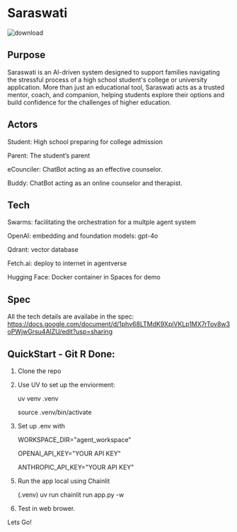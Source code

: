 # Saraswati
![download](https://github.com/user-attachments/assets/6359fec9-b784-45d5-a025-442cb8bd6b62)

## Purpose
Saraswati is an AI-driven system designed to support families navigating the stressful process of a high school student's college or university application. More than just an educational tool, Saraswati acts as a trusted mentor, coach, and companion, helping students explore their options and build confidence for the challenges of higher education.

## Actors
Student: High school preparing for college admission

Parent: The student’s parent

eCounciler: ChatBot acting as an effective counselor.

Buddy: ChatBot acting as an online counselor and therapist.


## Tech
Swarms: facilitating the orchestration for a multple agent system

OpenAI: embedding and foundation models: gpt-4o

Qdrant: vector database

Fetch.ai: deploy to internet in agentverse

Hugging Face: Docker container in Spaces for demo

## Spec

All the tech details are availabe in the spec:
https://docs.google.com/document/d/1phv68LTMdK9XpiVKLp1MX7rTov8w3oPWjwGrsu4AlZU/edit?usp=sharing

## QuickStart - Git R Done: 

1. Clone the repo
   
2. Use UV to set up the enviorment:

      uv venv .venv

      source .venv/bin/activate
   
3. Set up .env with
   
      WORKSPACE_DIR="agent_workspace"

      OPENAI_API_KEY="YOUR API KEY"
   
      ANTHROPIC_API_KEY="YOUR API KEY"
   
5) Run the app local using Chainlit
   
      (.venv) uv run chainlit run app.py -w
   
6) Test in web brower.  

Lets Go!




